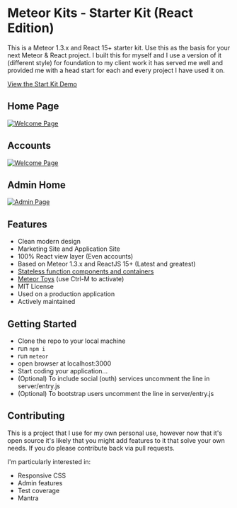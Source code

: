 # Meteor Kits - Starter Kit (React Edition)

This is a Meteor 1.3.x and React 15+ starter kit. Use this as the basis for your next Meteor & React project. I built this for myself and I use a version of it (different style) for foundation to my client work it has served me well and provided me with a head start for each and every project I have used it on.  

[View the Start Kit Demo](https://starterkit-react.meteorkits.com/)

## Home Page
[![Welcome Page](https://floydprice.com/wp-content/uploads/2016/03/Screen-Shot-2016-03-09-at-16.41.27-1024x576.png)](https://floydprice.com/blog/introducing-meteor-cast-starter-kit/)

## Accounts
[![Welcome Page](https://floydprice.com/wp-content/uploads/2016/03/Screen-Shot-2016-03-09-at-16.57.43-1024x648.png)](https://floydprice.com/blog/introducing-meteor-cast-starter-kit/)

## Admin Home
[![Admin Page](http://cl.ly/2Y3n3M1w3y2F/download/Image%202016-04-14%20at%201.45.26%20pm.png)](https://floydprice.com/blog/introducing-meteor-cast-starter-kit/)

## Features

* Clean modern design
* Marketing Site and Application Site
* 100% React view layer (Even accounts)
* Based on Meteor 1.3.x and ReactJS 15+ (Latest and greatest)
* [Stateless function components and containers](https://floydprice.com/blog/creating-react-components-meteor-1-3/)
* [Meteor Toys](https://atmospherejs.com/meteortoys/allthings) (use Ctrl-M to activate)
* MIT License
* Used on a production application
* Actively maintained


## Getting Started

- Clone the repo to your local machine
- run <code>npm i</code>
- run <code>meteor</code>
- open browser at localhost:3000
- Start coding your application...
- (Optional) To include social (outh) services uncomment the line in server/entry.js
- (Optional) To bootstrap users uncomment the line in server/entry.js

## Contributing

This is a project that I use for my own personal use, however now that it's open source it's likely that you might add features to it that solve your own needs. If you do please contribute back via pull requests.

I'm particularly interested in:

- Responsive CSS
- Admin features
- Test coverage
- Mantra
